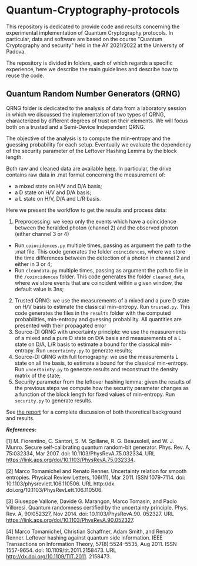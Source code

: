# Quantum-Cryptography-protocols

This repository is dedicated to provide code and results concerning the experimental implementation of Quantum Cryptography protocols. In particular, data and software are based on the course "Quantum Cryptography and security" held in the AY 2021/2022 at the University of Padova.

The repository is divided in folders, each of which regards a specific experience, here we describe the main guidelines and describe how to reuse the code. 

## Quantum Random Number Generators (QRNG)
QRNG folder is dedicated to the analysis of data from a laboratory session in which we discussed the implementation of two types of QRNG, characterized by different degrees of trust on their elements. We will focus both on a trusted and a Semi-Device Independent QRNG.

The objective of the analysis is to compute the min-entropy and the guessing probability for each setup. Eventually we evaluate the dependency of the security parameter of the Leftover Hashing Lemma by the block length.

Both raw and cleaned data are available [here](https://drive.google.com/drive/folders/1Z872z6Zmbru9QIgAJOHpkMe-Vgy6MLc5?usp=sharing).
In particular, the drive contains raw data in .mat format concerning the measurement of:
* a mixed state on H/V and D/A basis;
* a D state on H/V and D/A basis;
* a L state on H/V, D/A and L/R basis.

Here we present the workflow to get the results and process data:
1. Preprocessing:  we keep only the events which have a coincidence between the heralded photon (channel 2) and the observed photon (either channel 3 or 4)
* Run `coincidences.py` multiple times, passing as argument the path to the .mat file. This code generates the folder `coincidences`, where we store the time differences between the detection of a photon in channel 2 and either in 3 or 4;
* Run `cleandata.py` multiple times, passing as argument the path to file in the `/coincidences` folder. This code generates the folder `cleaned_data`, where we store events that are coincident within a given window, the default value is 3ns;
2. Trusted QRNG: we use the measurements of a mixed and a pure D state on H/V basis to estimate the classical min-entropy.
Run `trusted.py`. This code generates the files in the `results` folder with the computed probabilities, min-entropy and guessing probability. All quantities are presented with their propagated error
3. Source-DI QRNG with uncertainty principle: we use the measurements of a mixed and a pure D state on D/A basis and measurements of a L state on D/A, L/R basis to estimate a bound for the classical min-entropy. Run `uncertainty.py` to generate results;
4. Source-DI QRNG with full tomography: we use the measurements L state on all the basis, to estimate a bound for the classical min-entropy. Run `uncertainty.py` to generate results and reconstruct the density matrix of the state;
5. Security parameter from the leftover hashing lemma: given the results of the previous steps we compute how the security parameter changes as a function of the block length for fixed values of min-entropy. Run `security.py` to generate results.

See [the report](https://github.com/nicolezattarin/Quantum-Cryptography-protocols/blob/main/QRNG/report.pdf) for a complete discussion of both theoretical background and results.

***References:***

[1] M. Fiorentino, C. Santori, S. M. Spillane, R. G. Beausoleil, and W. J. Munro. Secure self-calibrating quantum random-bit generator. Phys. Rev. A, 75:032334, Mar 2007. doi: 10.1103/PhysRevA.75.032334. URL https://link.aps.org/doi/10.1103/PhysRevA.75.032334.

[2] Marco Tomamichel and Renato Renner. Uncertainty relation for smooth entropies. Physical Review Letters, 106(11), Mar 2011. ISSN 1079-7114. doi: 10.1103/physrevlett.106.110506. URL http://dx. doi.org/10.1103/PhysRevLett.106.110506.

[3] Giuseppe Vallone, Davide G. Marangon, Marco Tomasin, and Paolo Villoresi. Quantum randomness certified by the uncertainty principle. Phys. Rev. A, 90:052327, Nov 2014. doi: 10.1103/PhysRevA.90. 052327. URL https://link.aps.org/doi/10.1103/PhysRevA.90.052327.

[4] Marco Tomamichel, Christian Schaffner, Adam Smith, and Renato Renner. Leftover hashing against quantum side information. IEEE Transactions on Information Theory, 57(8):5524–5535, Aug 2011. ISSN 1557-9654. doi: 10.1109/tit.2011.2158473. URL http://dx.doi.org/10.1109/TIT.2011. 2158473.






